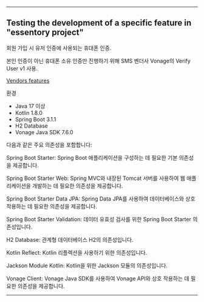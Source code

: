 
---

## Testing the development of a specific feature in "essentory project"

회원 가입 시 유저 인증에 사용되는 휴대폰 인증.

본인 인증이 아닌 휴대폰 소유 인증만 진행하기 위해 SMS 벤더사 Vonage의 Verify User v1 사용.

[Vendors features](https://chinggin.tistory.com/1018)

환경
 * Java 17 이상
 * Kotlin 1.8.0
 * Spring Boot 3.1.1
 * H2 Database
 * Vonage Java SDK 7.6.0


다음과 같은 주요 의존성을 포함합니다:

Spring Boot Starter: Spring Boot 애플리케이션을 구성하는 데 필요한 기본 의존성을 제공합니다.

Spring Boot Starter Web: Spring MVC와 내장된 Tomcat 서버를 사용하여 웹 애플리케이션을 개발하는 데 필요한 의존성을 제공합니다.

Spring Boot Starter Data JPA: Spring Data JPA를 사용하여 데이터베이스와 상호 작용하는 데 필요한 의존성을 제공합니다.

Spring Boot Starter Validation: 데이터 유효성 검사를 위한 Spring Boot Starter 의존성입니다.

H2 Database: 관계형 데이터베이스 H2의 의존성입니다.

Kotlin Reflect: Kotlin 리플렉션을 사용하기 위한 의존성입니다.

Jackson Module Kotlin: Kotlin을 위한 Jackson 모듈의 의존성입니다.

Vonage Client: Vonage Java SDK를 사용하여 Vonage API와 상호 작용하는 데 필요한 의존성을 제공합니다.

---
